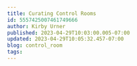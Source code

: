 ```yaml
---
title: Curating Control Rooms
id: 5557425007461749666
author: Kirby Urner
published: 2023-04-29T10:03:00.005-07:00
updated: 2023-04-29T10:05:32.457-07:00
blog: control_room
tags: 
---
```


[](https://www.flickr.com/photos/kirbyurner/52856372509/in/datetaken/)

[](https://www.flickr.com/photos/kirbyurner/52856642613/in/datetaken/)